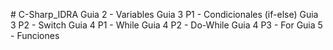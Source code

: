 #   C-Sharp_IDRA 
 
Guia 2 - Variables
Guia 3 P1 - Condicionales (if-else)
Guia 3 P2 - Switch
Guia 4 P1 - While
Guia 4 P2 - Do-While
Guia 4 P3 - For
Guia 5 - Funciones
 
